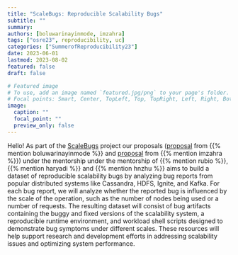 ```yaml
---
title: "ScaleBugs: Reproducible Scalability Bugs"
subtitle: ""
summary:
authors: [boluwarinayinmode, imzahra]
tags: ["osre23", reproducibility, uc]
categories: ["SummerofReproducibility23"]
date: 2023-06-01
lastmod: 2023-08-02
featured: false
draft: false

# Featured image
# To use, add an image named `featured.jpg/png` to your page's folder.
# Focal points: Smart, Center, TopLeft, Top, TopRight, Left, Right, BottomLeft, Bottom, BottomRight.
image:
  caption: ""
  focal_point: ""
  preview_only: false
---
```


Hello! As part of the [ScaleBugs](/project/osre23/ucdavis/scalebugs/) project our proposals ([proposal](https://drive.google.com/file/d/17iANa5ei_gguZsGGwR1sfPHOoJysnNsf/view?usp=sharing) from {{% mention boluwarinayinmode %}} and [proposal](https://drive.google.com/file/d/199ZsiWHXsLYbSJ896vaf8tjrYs23P5xN/view?usp=sharing) from {{% mention imzahra %}}) under the mentorship under the mentorship of {{% mention rubio %}},{{% mention haryadi %}} and {{% mention hnzhu %}} aims to build a dataset of reproducible scalability bugs by analyzing bug reports from popular distributed systems like Cassandra, HDFS, Ignite, and Kafka. For each bug report, we will analyze whether the reported bug is influenced by the scale of the operation, such as the number of nodes being used or a number of requests. The resulting dataset will consist of bug artifacts containing the buggy and fixed versions of the scalability system, a reproducible runtime environment, and workload shell scripts designed to demonstrate bug symptoms under different scales. These resources will help support research and development efforts in addressing scalability issues and optimizing system performance.
